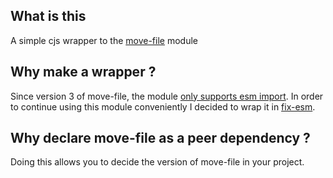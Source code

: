 ## What is this

A simple cjs wrapper to the [move-file](https://github.com/sindresorhus/move-file) module

## Why make a wrapper ?

Since version 3 of move-file, the module [only supports esm import](https://github.com/sindresorhus/move-file/commit/ef6798c4bb1e9b3e3ede3355852166041b98a057).
In order to continue using this module conveniently I decided to wrap it in [fix-esm](https://www.npmjs.com/package/fix-esm).

## Why declare move-file as a peer dependency ?

Doing this allows you to decide the version of move-file in your project.
